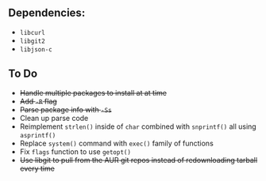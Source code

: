 ## Dependencies:
- `libcurl`
- `libgit2`
- `libjson-c`

## To Do
- ~~Handle multiple packages to install at at time~~
- ~~Add `-R` flag~~
- ~~Parse package info with `-Ss`~~
- Clean up parse code
- Reimplement `strlen()` inside of `char` combined with `snprintf()` all using `asprintf()`
- Replace `system()` command with `exec()` family of functions
- Fix `flags` function to use `getopt()`
- ~~Use libgit to pull from the AUR git repos instead of redownloading tarball every time~~